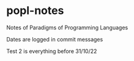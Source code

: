 # popl-notes
Notes of Paradigms of Programming Languages

Dates are logged in commit messages

Test 2 is everything before 31/10/22